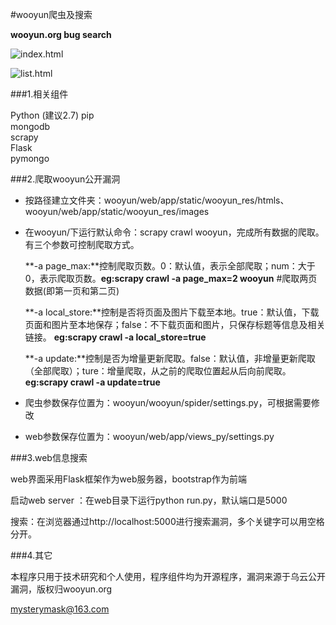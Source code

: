 #wooyun爬虫及搜索

**wooyun.org bug search**

![index.html](https://github.com/mysterymask/wooyun/blob/master/wooyun/index.png)

![list.html](https://github.com/mysterymask/wooyun/blob/master/wooyun/list.png)

###1.相关组件

Python (建议2.7)  pip</br>
mongodb</br>
scrapy</br>
Flask</br>
pymongo</br>

###2.爬取wooyun公开漏洞
* 按路径建立文件夹：wooyun/web/app/static/wooyun_res/htmls、wooyun/web/app/static/wooyun_res/images
* 在wooyun/下运行默认命令：scrapy crawl wooyun，完成所有数据的爬取。有三个参数可控制爬取方式。
  
  **-a page_max:**控制爬取页数。0：默认值，表示全部爬取；num：大于0，表示爬取页数。**eg:scrapy crawl -a page_max=2 wooyun** #爬取两页数据(即第一页和第二页)

  **-a local_store:**控制是否将页面及图片下载至本地。true：默认值，下载页面和图片至本地保存；false：不下载页面和图片，只保存标题等信息及相关链接。 **eg:scrapy crawl -a local_store=true**
  
  **-a update:**控制是否为增量更新爬取。false：默认值，非增量更新爬取（全部爬取）；ture：增量爬取，从之前的爬取位置起从后向前爬取。**eg:scrapy crawl -a update=true**

* 爬虫参数保存位置为：wooyun/wooyun/spider/settings.py，可根据需要修改
* web参数保存位置为：wooyun/web/app/views_py/settings.py

###3.web信息搜索

web界面采用Flask框架作为web服务器，bootstrap作为前端

启动web server ：在web目录下运行python run.py，默认端口是5000

搜索：在浏览器通过http://localhost:5000进行搜索漏洞，多个关键字可以用空格分开。

###4.其它

本程序只用于技术研究和个人使用，程序组件均为开源程序，漏洞来源于乌云公开漏洞，版权归wooyun.org

mysterymask@163.com
